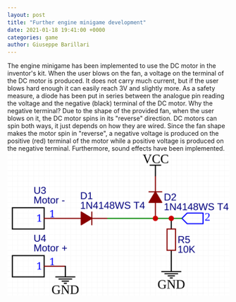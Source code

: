 ```yaml
---  
layout: post  
title: "Further engine minigame development"  
date: 2021-01-18 19:41:00 +0000  
categories: game
author: Giuseppe Barillari  
---  
```


The engine minigame has been implemented to use the DC motor in the inventor's kit. When the user blows on the fan, a voltage on the terminal of the DC motor is produced. It does not carry much current, but if the user blows hard enough it can easily reach 3V and slightly more. As a safety measure, a diode has been put in series between the analogue pin reading the voltage and the negative (black) terminal of the DC motor. Why the negative terminal? Due to the shape of the provided fan, when the user blows on it, the DC motor spins in its "reverse" direction. DC motors can spin both ways, it just depends on how they are wired. Since the fan shape makes the motor spin in "reverse", a negative voltage is produced on the positive (red) terminal of the motor while a positive voltage is produced on the negative terminal. Furthermore, sound effects have been implemented.
![alt text](/res/motor-schematic.png "Schematic")
